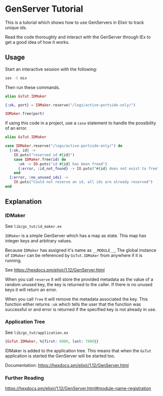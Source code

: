 # GenServer Tutorial

This is a tutorial which shows how to use GenServers in Elixir
to track unique ids.

Read the code thoroughly and interact with the GenServer through
IEx to get a good idea of how it works.

## Usage

Start an interactive session with the following:

```bash
iex -S mix
```

Then run these commands.

```elixir
alias GsTut.IDMaker

{:ok, port} = IDMaker.reserve("/logs/active-portside-only/")

IDMaker.free(port)
```

If using this code in a project, use a `case` statement to
handle the possibility of an error.

```elixir
alias GsTut.IDMaker

case IDMaker.reserve("/logs/active-portside-only/") do
  {:ok, id} -> 
    IO.puts("reserved id #{id}")
    case IDMaker.free(id) do
      :ok -> IO.puts("id #{id} has been freed")
      {:error, :id_not_found} -> IO.puts("#{id} does not exist to free")
    end
  {:error, :no_unused_ids} ->
    IO.puts("Could not reserve an id, all ids are already reserved")
end
```

## Explanation

### IDMaker

See `lib/gs_tut/id_maker.ex`

`IDMaker` is a simple GenServer which has a map as state. This
map has integer keys and arbitrary values.

Because `IDMaker` has assigned it's name as `__MODULE__`,
The global instance of `IDMaker` can be referenced by
`GsTut.IDMaker` from anywhere if it is running.

See https://hexdocs.pm/elixir/1.12/GenServer.html

When you call `reserve` it will store the provided metadata as
the value of a random unused key, the key is returned to the
caller. If there is no unused keys it will return an error.

When you call `free` it will remove the metadata associated
the key. This function either returns `:ok` which tells the
user that the function was successful or and error is returned
if the specified key is not already in use.

### Application Tree

See `lib/gs_tut/application.ex`

```elixir
{GsTut.IDMaker, %{first: 6000, last: 7000}}
```

IDMaker is added to the application tree. This means that when
the `GsTut` application is started the GenServer will be started
too.

Documentation: https://hexdocs.pm/elixir/1.12/GenServer.html

### Further Reading

https://hexdocs.pm/elixir/1.12/GenServer.html#module-name-registration